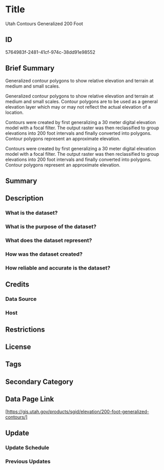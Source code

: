 # Title

Utah Contours Generalized 200 Foot

## ID

5764983f-2481-41cf-974c-38dd91e98552

## Brief Summary

Generalized contour polygons to show relative elevation and terrain at medium and small scales.

Generalized contour polygons to show relative elevation and terrain at medium and small scales. Contour polygons are to be used as a general elevation layer which may or may not reflect the actual elevation of a location.

Contours were created by first generalizing a 30 meter digital elevation model with a focal filter. The output raster was then reclassified to group elevations into 200 foot intervals and finally converted into polygons. Contour polygons represent an approximate elevation.

Contours were created by first generalizing a 30 meter digital elevation model with a focal filter. The output raster was then reclassified to group elevations into 200 foot intervals and finally converted into polygons. Contour polygons represent an approximate elevation.

## Summary

## Description

### What is the dataset?

### What is the purpose of the dataset?

### What does the dataset represent?

### How was the dataset created?

### How reliable and accurate is the dataset?

## Credits

### Data Source

### Host

## Restrictions

## License

## Tags

## Secondary Category

## Data Page Link

[https://gis.utah.gov/products/sgid/elevation/200-foot-generalized-contours/]

## Update

### Update Schedule

### Previous Updates
